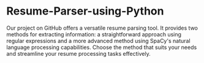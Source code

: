 # Resume-Parser-using-Python
Our project on GitHub offers a versatile resume parsing tool. It provides two methods for extracting information: a straightforward approach using regular expressions and a more advanced method using SpaCy's natural language processing capabilities. Choose the method that suits your needs and streamline your resume processing tasks effectively.
